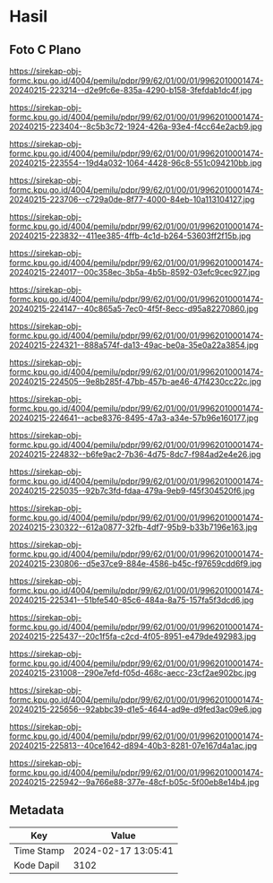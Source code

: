 # Hasil

## Foto C Plano

https://sirekap-obj-formc.kpu.go.id/4004/pemilu/pdpr/99/62/01/00/01/9962010001474-20240215-223214--d2e9fc6e-835a-4290-b158-3fefdab1dc4f.jpg

https://sirekap-obj-formc.kpu.go.id/4004/pemilu/pdpr/99/62/01/00/01/9962010001474-20240215-223404--8c5b3c72-1924-426a-93e4-f4cc64e2acb9.jpg

https://sirekap-obj-formc.kpu.go.id/4004/pemilu/pdpr/99/62/01/00/01/9962010001474-20240215-223554--19d4a032-1064-4428-96c8-551c094210bb.jpg

https://sirekap-obj-formc.kpu.go.id/4004/pemilu/pdpr/99/62/01/00/01/9962010001474-20240215-223706--c729a0de-8f77-4000-84eb-10a113104127.jpg

https://sirekap-obj-formc.kpu.go.id/4004/pemilu/pdpr/99/62/01/00/01/9962010001474-20240215-223832--411ee385-4ffb-4c1d-b264-53603ff2f15b.jpg

https://sirekap-obj-formc.kpu.go.id/4004/pemilu/pdpr/99/62/01/00/01/9962010001474-20240215-224017--00c358ec-3b5a-4b5b-8592-03efc9cec927.jpg

https://sirekap-obj-formc.kpu.go.id/4004/pemilu/pdpr/99/62/01/00/01/9962010001474-20240215-224147--40c865a5-7ec0-4f5f-8ecc-d95a82270860.jpg

https://sirekap-obj-formc.kpu.go.id/4004/pemilu/pdpr/99/62/01/00/01/9962010001474-20240215-224321--888a574f-da13-49ac-be0a-35e0a22a3854.jpg

https://sirekap-obj-formc.kpu.go.id/4004/pemilu/pdpr/99/62/01/00/01/9962010001474-20240215-224505--9e8b285f-47bb-457b-ae46-47f4230cc22c.jpg

https://sirekap-obj-formc.kpu.go.id/4004/pemilu/pdpr/99/62/01/00/01/9962010001474-20240215-224641--acbe8376-8495-47a3-a34e-57b96e160177.jpg

https://sirekap-obj-formc.kpu.go.id/4004/pemilu/pdpr/99/62/01/00/01/9962010001474-20240215-224832--b6fe9ac2-7b36-4d75-8dc7-f984ad2e4e26.jpg

https://sirekap-obj-formc.kpu.go.id/4004/pemilu/pdpr/99/62/01/00/01/9962010001474-20240215-225035--92b7c3fd-fdaa-479a-9eb9-f45f304520f6.jpg

https://sirekap-obj-formc.kpu.go.id/4004/pemilu/pdpr/99/62/01/00/01/9962010001474-20240215-230322--612a0877-32fb-4df7-95b9-b33b7196e163.jpg

https://sirekap-obj-formc.kpu.go.id/4004/pemilu/pdpr/99/62/01/00/01/9962010001474-20240215-230806--d5e37ce9-884e-4586-b45c-f97659cdd6f9.jpg

https://sirekap-obj-formc.kpu.go.id/4004/pemilu/pdpr/99/62/01/00/01/9962010001474-20240215-225341--51bfe540-85c6-484a-8a75-157fa5f3dcd6.jpg

https://sirekap-obj-formc.kpu.go.id/4004/pemilu/pdpr/99/62/01/00/01/9962010001474-20240215-225437--20c1f5fa-c2cd-4f05-8951-e479de492983.jpg

https://sirekap-obj-formc.kpu.go.id/4004/pemilu/pdpr/99/62/01/00/01/9962010001474-20240215-231008--290e7efd-f05d-468c-aecc-23cf2ae902bc.jpg

https://sirekap-obj-formc.kpu.go.id/4004/pemilu/pdpr/99/62/01/00/01/9962010001474-20240215-225656--92abbc39-d1e5-4644-ad9e-d9fed3ac09e6.jpg

https://sirekap-obj-formc.kpu.go.id/4004/pemilu/pdpr/99/62/01/00/01/9962010001474-20240215-225813--40ce1642-d894-40b3-8281-07e167d4a1ac.jpg

https://sirekap-obj-formc.kpu.go.id/4004/pemilu/pdpr/99/62/01/00/01/9962010001474-20240215-225942--9a766e88-377e-48cf-b05c-5f00eb8e14b4.jpg


## Metadata

| Key        | Value               |
| ---------- | ------------------- |
| Time Stamp | 2024-02-17 13:05:41 |
| Kode Dapil | 3102                |



